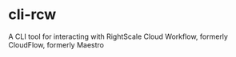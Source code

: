 cli-rcw
=======

A CLI tool for interacting with RightScale Cloud Workflow, formerly CloudFlow, formerly Maestro
